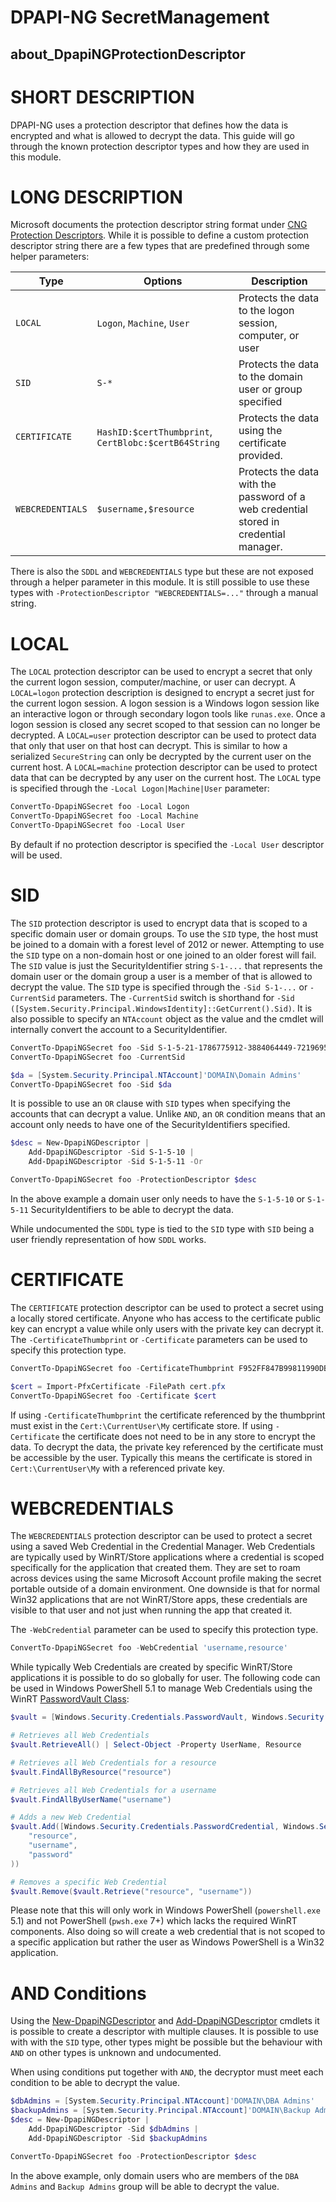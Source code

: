 # DPAPI-NG SecretManagement
## about_DpapiNGProtectionDescriptor

# SHORT DESCRIPTION
DPAPI-NG uses a protection descriptor that defines how the data is encrypted and what is allowed to decrypt the data.
This guide will go through the known protection descriptor types and how they are used in this module.

# LONG DESCRIPTION
Microsoft documents the protection descriptor string format under [CNG Protection Descriptors](https://learn.microsoft.com/en-us/windows/win32/seccng/protection-descriptors).
While it is possible to define a custom protection descriptor string there are a few types that are predefined through some helper parameters:

|Type|Options|Description|
|-|-|-|
|`LOCAL`|`Logon`, `Machine`, `User`|Protects the data to the logon session, computer, or user|
|`SID`|`S-*`|Protects the data to the domain user or group specified|
|`CERTIFICATE`|`HashID:$certThumbprint`, `CertBlobc:$certB64String`|Protects the data using the certificate provided.|
|`WEBCREDENTIALS`|`$username,$resource`|Protects the data with the password of a web credential stored in credential manager.|

There is also the `SDDL` and `WEBCREDENTIALS` type but these are not exposed through a helper parameter in this module.
It is still possible to use these types with `-ProtectionDescriptor "WEBCREDENTIALS=..."` through a manual string.

# LOCAL
The `LOCAL` protection descriptor can be used to encrypt a secret that only the current logon session, computer/machine, or user can decrypt.
A `LOCAL=logon` protection description is designed to encrypt a secret just for the current logon session.
A logon session is a Windows logon session like an interactive logon or through secondary logon tools like `runas.exe`.
Once a logon session is closed any secret scoped to that session can no longer be decrypted.
A `LOCAL=user` protection descriptor can be used to protect data that only that user on that host can decrypt.
This is similar to how a serialized `SecureString` can only be decrypted by the current user on the current host.
A `LOCAL=machine` protection descriptor can be used to protect data that can be decrypted by any user on the current host.
The `LOCAL` type is specified through the `-Local Logon|Machine|User` parameter:

```powershell
ConvertTo-DpapiNGSecret foo -Local Logon
ConvertTo-DpapiNGSecret foo -Local Machine
ConvertTo-DpapiNGSecret foo -Local User
```

By default if no protection descriptor is specified the `-Local User` descriptor will be used.

# SID
The `SID` protection descriptor is used to encrypt data that is scoped to a specific domain user or domain groups.
To use the `SID` type, the host must be joined to a domain with a forest level of 2012 or newer.
Attempting to use the `SID` type on a non-domain host or one joined to an older forest will fail.
The `SID` value is just the SecurityIdentifier string `S-1-...` that represents the domain user or the domain group a user is a member of that is allowed to decrypt the value.
The `SID` type is specified through the `-Sid S-1-...` or `-CurrentSid` parameters.
The `-CurrentSid` switch is shorthand for `-Sid ([System.Security.Principal.WindowsIdentity]::GetCurrent().Sid)`.
It is also possible to specify an `NTAccount` object as the value and the cmdlet will internally convert the account to a SecurityIdentifier.

```powershell
ConvertTo-DpapiNGSecret foo -Sid S-1-5-21-1786775912-3884064449-72196952-1104
ConvertTo-DpapiNGSecret foo -CurrentSid

$da = [System.Security.Principal.NTAccount]'DOMAIN\Domain Admins'
ConvertTo-DpapiNGSecret foo -Sid $da
```

It is possible to use an `OR` clause with `SID` types when specifying the accounts that can decrypt a value.
Unlike `AND`, an `OR` condition means that an account only needs to have one of the SecurityIdentifiers specified.

```powershell
$desc = New-DpapiNGDescriptor |
    Add-DpapiNGDescriptor -Sid S-1-5-10 |
    Add-DpapiNGDescriptor -Sid S-1-5-11 -Or

ConvertTo-DpapiNGSecret foo -ProtectionDescriptor $desc
```

In the above example a domain user only needs to have the `S-1-5-10` or `S-1-5-11` SecurityIdentifiers to be able to decrypt the data.

While undocumented the `SDDL` type is tied to the `SID` type with `SID` being a user friendly representation of how `SDDL` works.

# CERTIFICATE
The `CERTIFICATE` protection descriptor can be used to protect a secret using a locally stored certificate.
Anyone who has access to the certificate public key can encrypt a value while only users with the private key can decrypt it.
The `-CertificateThumbprint` or `-Certificate` parameters can be used to specify this protection type.

```powershell
ConvertTo-DpapiNGSecret foo -CertificateThumbprint F952FF847B99811990DB27B04ABDB318A28ACD6E

$cert = Import-PfxCertificate -FilePath cert.pfx
ConvertTo-DpapiNGSecret foo -Certificate $cert
```

If using `-CertificateThumbprint` the certificate referenced by the thumbprint must exist in the `Cert:\CurrentUser\My` certificate store.
If using `-Certificate` the certificate does not need to be in any store to encrypt the data.
To decrypt the data, the private key referenced by the certificate must be accessible by the user.
Typically this means the certificate is stored in `Cert:\CurrentUser\My` with a referenced private key.

# WEBCREDENTIALS
The `WEBCREDENTIALS` protection descriptor can be used to protect a secret using a saved Web Credential in the Credential Manager.
Web Credentials are typically used by WinRT/Store applications where a credential is scoped specifically for the application that created them.
They are set to roam across devices using the same Microsoft Account profile making the secret portable outside of a domain environment.
One downside is that for normal Win32 applications that are not WinRT/Store apps, these credentials are visible to that user and not just when running the app that created it.

The `-WebCredential` parameter can be used to specify this protection type.

```powershell
ConvertTo-DpapiNGSecret foo -WebCredential 'username,resource'
```

While typically Web Credentials are created by specific WinRT/Store applications it is possible to do so globally for user.
The following code can be used in Windows PowerShell 5.1 to manage Web Credentials using the WinRT [PasswordVault Class](https://learn.microsoft.com/en-us/uwp/api/windows.security.credentials.passwordvault?view=winrt-22621):

```powershell
$vault = [Windows.Security.Credentials.PasswordVault, Windows.Security.Credentials, ContentType = WindowsRuntime]::new()

# Retrieves all Web Credentials
$vault.RetrieveAll() | Select-Object -Property UserName, Resource

# Retrieves all Web Credentials for a resource
$vault.FindAllByResource("resource")

# Retrieves all Web Credentials for a username
$vault.FindAllByUserName("username")

# Adds a new Web Credential
$vault.Add([Windows.Security.Credentials.PasswordCredential, Windows.Security.Credentials, ContentType = WindowsRuntime]::new(
    "resource",
    "username",
    "password"
))

# Removes a specific Web Credential
$vault.Remove($vault.Retrieve("resource", "username"))
```

Please note that this will only work in Windows PowerShell (`powershell.exe` 5.1) and not PowerShell (`pwsh.exe` 7+) which lacks the required WinRT components.
Also doing so will create a web credential that is not scoped to a specific application but rather the user as Windows PowerShell is a Win32 application.

# AND Conditions
Using the [New-DpapiNGDescriptor](./New-DpapiNGDescriptor.md) and [Add-DpapiNGDescriptor](./Add-DpapiNGDescriptor.md) cmdlets it is possible to create a descriptor with multiple clauses.
It is possible to use with with the `SID` type, other types might be possible but the behaviour with `AND` on other types is unknown and undocumented.

When using conditions put together with `AND`, the decryptor must meet each condition to be able to decrypt the value.

```powershell
$dbAdmins = [System.Security.Principal.NTAccount]'DOMAIN\DBA Admins'
$backupAdmins = [System.Security.Principal.NTAccount]'DOMAIN\Backup Admins'
$desc = New-DpapiNGDescriptor |
    Add-DpapiNGDescriptor -Sid $dbAdmins |
    Add-DpapiNGDescriptor -Sid $backupAdmins

ConvertTo-DpapiNGSecret foo -ProtectionDescriptor $desc
```

In the above example, only domain users who are members of the `DBA Admins` and `Backup Admins` group will be able to decrypt the value.
